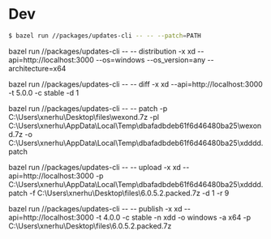 # Dev

```bash
$ bazel run //packages/updates-cli -- -- --patch=PATH
```

bazel run //packages/updates-cli -- -- distribution -x xd --api=http://localhost:3000 --os=windows --os_version=any --architecture=x64

bazel run //packages/updates-cli -- -- diff -x xd --api=http://localhost:3000 -t 5.0.0 -c stable -d 1

bazel run //packages/updates-cli -- -- patch -p C:\Users\xnerhu\Desktop\files\wexond.7z -pl C:\Users\xnerhu\AppData\Local\Temp\dbafadbdeb61f6d46480ba25\wexond.7z -o C:\Users\xnerhu\AppData\Local\Temp\dbafadbdeb61f6d46480ba25\xdddd.patch

bazel run //packages/updates-cli -- -- upload -x xd --api=http://localhost:3000 -p C:\Users\xnerhu\AppData\Local\Temp\dbafadbdeb61f6d46480ba25\xdddd.patch -f C:\Users\xnerhu\Desktop\files\6.0.5.2.packed.7z -d 1 -r 9

bazel run //packages/updates-cli -- -- publish -x xd --api=http://localhost:3000 -t 4.0.0 -c stable -n xdd -o windows -a x64 -p C:\Users\xnerhu\Desktop\files\6.0.5.2.packed.7z
